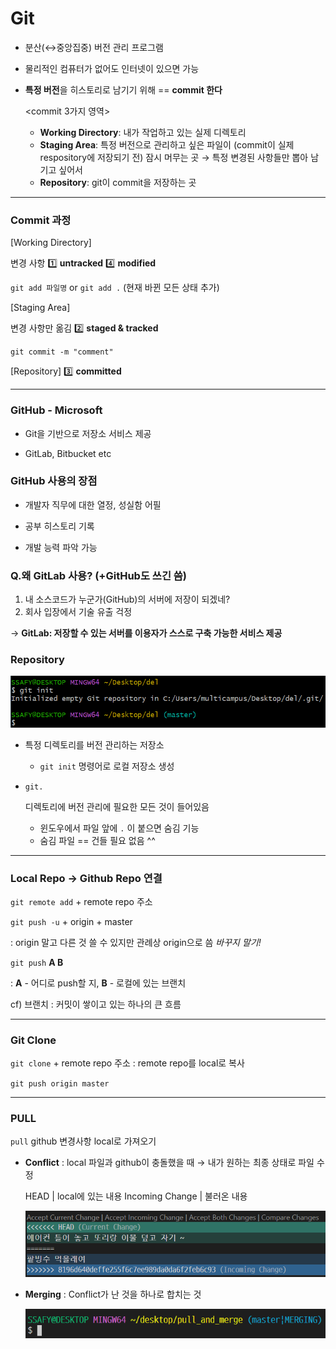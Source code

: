 # Git

- 분산(↔중앙집중) 버전 관리 프로그램

- 물리적인 컴퓨터가 없어도 인터넷이 있으면 가능

- **특정 버전**을 히스토리로 남기기 위해 == **commit 한다**

  <commit 3가지 영역>

  - **Working Directory**: 내가 작업하고 있는 실제 디렉토리
  - **Staging Area**: 특정 버전으로 관리하고 싶은 파일이 (commit이 실제 respository에 저장되기 전) 잠시 머무는 곳 → 특정 변경된 사항들만 뽑아 남기고 싶어서
  - **Repository**: git이 commit을 저장하는 곳

---

### Commit 과정

[Working Directory]

변경 사항 1️⃣ **untracked** 4️⃣ **modified**

`git add 파일명` or `git add .` (현재 바뀐 모든 상태 추가)

[Staging Area]

변경 사항만 옮김 2️⃣ **staged & tracked**

`git commit -m "comment"`

[Repository] 3️⃣ **committed**

---

### GitHub - Microsoft

- Git을 기반으로 저장소 서비스 제공

- GitLab, Bitbucket etc

### GitHub 사용의 장점

- 개발자 직무에 대한 열정, 성실함 어필

- 공부 히스토리 기록

- 개발 능력 파악 가능

### Q.왜 GitLab 사용? (+GitHub도 쓰긴 씀)

1. 내 소스코드가 누군가(GitHub)의 서버에 저장이 되겠네?
2. 회사 입장에서 기술 유출 걱정

→ **GitLab: 저장할 수 있는 서버를 이용자가 스스로 구축 가능한 서비스 제공**

### Repository

![Untitled](GIT.assets/Untitled-16578586192994.png)

- 특정 디렉토리를 버전 관리하는 저장소

  - `git init` 명령어로 로컬 저장소 생성

- `git.`

  디렉토리에 버전 관리에 필요한 모든 것이 들어있음

  - 윈도우에서 파일 앞에 `.` 이 붙으면 숨김 기능
  - 숨김 파일 == 건들 필요 없음 ^^



---

### Local Repo → Github Repo 연결

`git remote add` + remote repo 주소

`git push -u` + origin + master

: origin 말고 다른 것 쓸 수 있지만 관례상 origin으로 씀 _바꾸지 말기!_

`git push` **A B**

: **A** - 어디로 push할 지, **B** - 로컬에 있는 브랜치

cf) 브랜치 : 커밋이 쌓이고 있는 하나의 큰 흐름

---

### Git Clone

`git clone` + remote repo 주소 : remote repo를 local로 복사

`git push origin master`

---

### PULL

`pull` github 변경사항 local로 가져오기

- **Conflict** : local 파일과 github이 충돌했을 때 → 내가 원하는 최종 상태로 파일 수정

  HEAD | local에 있는 내용 Incoming Change | 불러온 내용

  ![Untitled](GIT.assets/Untitled.png)

- **Merging** : Conflict가 난 것을 하나로 합치는 것

  ![Untitled](GIT.assets/11)
